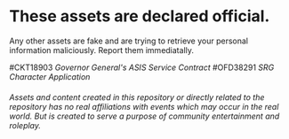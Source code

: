 # These assets are declared official. 
Any other assets are fake and are trying to retrieve your personal information maliciously. Report them immediatally.

#CKT18903 _Governor General's ASIS Service Contract_
#OFD38291 _SRG Character Application_


###### Assets and content created in this repository or directly related to the repository has no real affiliations with events which may occur in the real world. But is created to serve a purpose of community entertainment and roleplay.
